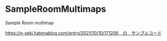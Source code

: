 # SampleRoomMultimaps
Sample Room multimap

https://n-seki.hatenablog.com/entry/2021/10/10/171206　の　サンプルコード
